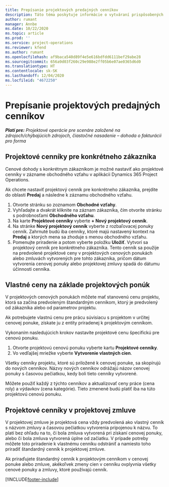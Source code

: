 ```yaml
---
title: Prepísanie projektových predajných cenníkov
description: Táto téma poskytuje informácie o vytváraní prispôsobených predajných cenníkov.
author: rumant
manager: Annbe
ms.date: 10/22/2020
ms.topic: article
ms.prod: ''
ms.service: project-operations
ms.reviewer: kfend
ms.author: rumant
ms.openlocfilehash: af9baca540d89f4e5e616bdfdd6111bef29abe28
ms.sourcegitcommit: 656a9d03f260c29e988e2ff05b6e07ae0365d6d0
ms.translationtype: HT
ms.contentlocale: sk-SK
ms.lasthandoff: 12/04/2020
ms.locfileid: "4672250"
---
```

# <a name="override-project-sales-price-lists"></a>Prepísanie projektových predajných cenníkov

_**Platí pre:** Projektové operácie pre scenáre založené na zdrojoch/chýbajúcich zdrojoch, čiastočné nasadenie – dohoda o fakturácii pro forma_

## <a name="customer-specific-project-price-lists"></a>Projektové cenníky pre konkrétneho zákazníka

Cenové dohody s konkrétnym zákazníkom je možné nastaviť ako projektové cenníky v zázname obchodného vzťahu v aplikácii Dynamics 365 Project Operations.

Ak chcete nastaviť projektový cenník pre konkrétneho zákazníka, prejdite do oblasti **Predaj** a následne k záznamu obchodného vzťahu.

1. Otvorte stránku so zoznamom **Obchodné vzťahy**.
2. Vyhľadajte a dvakrát kliknite na záznam zákazníka, čím otvoríte stránku s podrobnosťami **Obchodného vzťahu**.
3. Na karte **Projektové cenníky** vyberte **+ Nový projektový cenník**.
4. Na stránke **Nový projektový cenník** vyberte z rozbaľovacej ponuky cenník. Zahrnuté budú iba cenníky, ktoré majú nastavený kontext na **Predaj** a ktorých mena sa zhoduje s menou obchodného vzťahu.
5. Pomenujte priradenie a potom vyberte položku **Uložiť**. Vytvorí sa projektový cenník pre konkrétneho zákazníka. Tento cenník sa použije na predvolené projektové ceny v projektových cenových ponukách alebo zmluvách vytvorených pre tohto zákazníka, pričom dátum vytvorenia cenovej ponuky alebo projektovej zmluvy spadá do dátumu účinnosti cenníka.

## <a name="custom-pricing-on-project-quotes"></a>Vlastné ceny na základe projektových ponúk

V projektových cenových ponukách môžete mať stanovenú cenu projektu, ktorá sa začína predvoleným štandardným cenníkom, ktorý je predvolený od zákazníka alebo od parametrov projektu.

Ak potrebujete vlastnú cenu pre prácu súvisiacu s projektom v určitej cenovej ponuke, získate ju z entity priradenej k projektovým cenníkom.

Vykonaním nasledujúcich krokov nastavíte projektové cenu špecifickú pre cenovú ponuku.

1. Otvorte projektovú cenovú ponuku vyberte kartu **Projektové cenníky**.
2. Vo vedľajšej mriežke vyberte **Vytvorenie vlastných cien**.

Všetky cenníky projektu, ktoré sú priložené k cenovej ponuke, sa skopírujú do nových cenníkov. Názvy nových cenníkov odrážajú názov cenovej ponuky s časovou pečiatkou, kedy boli tieto cenníky vytvorené.

Môžete použiť každý z týchto cenníkov a aktualizovať ceny práce (cena roly) a výdavkov (cena kategórie). Tieto zmenené budú platiť iba na túto projektovú cenovú ponuku.

## <a name="price-lists-on-a-project-contract"></a>Projektové cenníky v projektovej zmluve

V projektovej zmluve je projektová cena vždy predvolená ako vlastný cenník s názvom zmluvy a časovou pečiatkou vytvorenia pripojenou k názvu. To platí bez ohľadu na to, či bola zmluva vytvorená pri získaní cenovej ponuky, alebo či bola zmluva vytvorená úplne od začiatku. V prípade potreby môžete toto priradenie k vlastnému cenníku odstrániť a namiesto toho priradiť štandardný cenník k projektovej zmluve.

Ak priraďujete štandardný cenník k projektovým cenníkom v cenovej ponuke alebo zmluve, akékoľvek zmeny cien v cenníku ovplyvnia všetky cenové ponuky a zmluvy, ktoré používajú cenník.


[!INCLUDE[footer-include](../includes/footer-banner.md)]